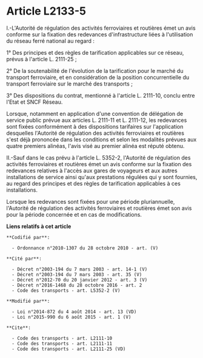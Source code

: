 # Article L2133-5

I.-L'Autorité de régulation des activités ferroviaires et routières émet un avis conforme sur la fixation des redevances
d'infrastructure liées à l'utilisation du réseau ferré national au regard : 

1° Des principes et des règles de tarification applicables sur ce réseau, prévus à l'article L. 2111-25 ; 

2° De la soutenabilité de l'évolution de la tarification pour le marché du transport ferroviaire, et en considération de la
position concurrentielle du transport ferroviaire sur le marché des transports ; 

3° Des dispositions du contrat, mentionné à l'article L. 2111-10, conclu entre l'Etat et SNCF Réseau. 

Lorsque, notamment en application d'une convention de délégation de service public prévue aux articles L. 2111-11 et L.
2111-12, les redevances sont fixées conformément à des dispositions tarifaires sur l'application desquelles l'Autorité de
régulation des activités ferroviaires et routières s'est déjà prononcée dans les conditions et selon les modalités prévues
aux quatre premiers alinéas, l'avis visé au premier alinéa est réputé obtenu. 

II.-Sauf dans le cas prévu à l'article L. 5352-2, l'Autorité de régulation des activités ferroviaires et routières émet un
avis conforme sur la fixation des redevances relatives à l'accès aux gares de voyageurs et aux autres installations de
service ainsi qu'aux prestations régulées qui y sont fournies, au regard des principes et des règles de tarification
applicables à ces installations. 

Lorsque les redevances sont fixées pour une période pluriannuelle, l'Autorité de régulation des activités ferroviaires et
routières émet son avis pour la période concernée et en cas de modifications.

**Liens relatifs à cet article**

	**Codifié par**:

	  - Ordonnance n°2010-1307 du 28 octobre 2010 - art. (V)

	**Cité par**:

	  - Décret n°2003-194 du 7 mars 2003 - art. 14-1 (V)
	  - Décret n°2003-194 du 7 mars 2003 - art. 35 (V)
	  - Décret n°2012-70 du 20 janvier 2012 - art. 3 (V)
	  - Décret n°2016-1468 du 28 octobre 2016 - art. 2
	  - Code des transports - art. L5352-2 (V)

	**Modifié par**:

	  - Loi n°2014-872 du 4 août 2014 - art. 13 (VD)
	  - Loi n°2015-990 du 6 août 2015 - art. 1 (V)

	**Cite**:

	  - Code des transports - art. L2111-10
	  - Code des transports - art. L2111-11
	  - Code des transports - art. L2111-25 (VD)
